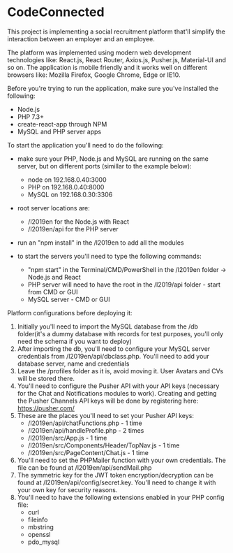 # CodeConnected

This project is implementing a social recruitment platform that'll simplify the interaction between an employer and an employee.

The platform was implemented using modern web development technologies like: React.js, React Router, Axios.js, Pusher.js, Material-UI and so on.
The application is mobile friendly and it works well on different browsers like: Mozilla Firefox, Google Chrome, Edge or IE10.

Before you're trying to run the application, make sure you've installed the following:
- Node.js
- PHP 7.3+
- create-react-app through NPM
- MySQL and PHP server apps

To start the application you'll need to do the following:
- make sure your PHP, Node.js and MySQL are running on the same server, but on different ports (simillar to the example below):
	- node on 192.168.0.40:3000
	- PHP on 192.168.0.40:8000
	- MySQL on 192.168.0.30:3306

- root server locations are:
	- /l2019en for the Node.js with React
	- /l2019en/api for the PHP server
- run an "npm install" in the /l2019en to add all the modules

- to start the servers you'll need to type the following commands:
	- "npm start" in the Terminal/CMD/PowerShell in the /l2019en folder -> Node.js and React
	- PHP server will need to have the root in the /l2019/api folder - start from CMD or GUI
	- MySQL server - CMD or GUI

Platform configurations before deploying it:

1. Initially you'll need to import the MySQL database from the /db folder(it's a dummy database with records for test purposes, you'll only need the schema if you want to deploy)
2. After importing the db, you'll need to configure your MySQL server credentials from /l2019en/api/dbclass.php. You'll need to add your database server, name and credentials
3. Leave the /profiles folder as it is, avoid moving it. User Avatars and CVs will be stored there.
4. You'll need to configure the Pusher API with your API keys (necessary for the Chat and Notifications modules to work). Creating and getting the Pusher Channels API keys will be done by registering here: https://pusher.com/
5. These are the places you'll need to set your Pusher API keys:
	- /l2019en/api/chatFunctions.php - 1 time
	- /l2019en/api/handleProfile.php - 2 times
	- /l2019en/src/App.js - 1 time
	- /l2019en/src/Components/Header/TopNav.js - 1 time
	- /l2019en/src/PageContent/Chat.js - 1 time
6. You'll need to set the PHPMailer function with your own credentials. The file can be found at /l2019en/api/sendMail.php
7. The symmetric key for the JWT token encryption/decryption can be found at /l2019en/api/config/secret.key. You'll need to change it with your own key for security reasons.
8. You'll need to have the following extensions enabled in your PHP config file:
	- curl
	- fileinfo
	- mbstring
	- openssl
	- pdo_mysql
